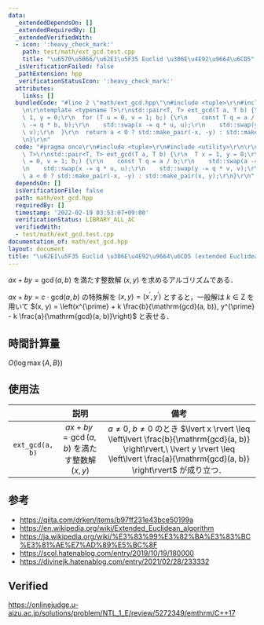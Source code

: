 ```yaml
---
data:
  _extendedDependsOn: []
  _extendedRequiredBy: []
  _extendedVerifiedWith:
  - icon: ':heavy_check_mark:'
    path: test/math/ext_gcd.test.cpp
    title: "\u6570\u5B66/\u62E1\u5F35 Euclid \u306E\u4E92\u9664\u6CD5"
  _isVerificationFailed: false
  _pathExtension: hpp
  _verificationStatusIcon: ':heavy_check_mark:'
  attributes:
    links: []
  bundledCode: "#line 2 \"math/ext_gcd.hpp\"\n#include <tuple>\r\n#include <utility>\r\
    \n\r\ntemplate <typename T>\r\nstd::pair<T, T> ext_gcd(T a, T b) {\r\n  T x =\
    \ 1, y = 0;\r\n  for (T u = 0, v = 1; b;) {\r\n    const T q = a / b;\r\n    std::swap(a\
    \ -= q * b, b);\r\n    std::swap(x -= q * u, u);\r\n    std::swap(y -= q * v,\
    \ v);\r\n  }\r\n  return a < 0 ? std::make_pair(-x, -y) : std::make_pair(x, y);\r\
    \n}\r\n"
  code: "#pragma once\r\n#include <tuple>\r\n#include <utility>\r\n\r\ntemplate <typename\
    \ T>\r\nstd::pair<T, T> ext_gcd(T a, T b) {\r\n  T x = 1, y = 0;\r\n  for (T u\
    \ = 0, v = 1; b;) {\r\n    const T q = a / b;\r\n    std::swap(a -= q * b, b);\r\
    \n    std::swap(x -= q * u, u);\r\n    std::swap(y -= q * v, v);\r\n  }\r\n  return\
    \ a < 0 ? std::make_pair(-x, -y) : std::make_pair(x, y);\r\n}\r\n"
  dependsOn: []
  isVerificationFile: false
  path: math/ext_gcd.hpp
  requiredBy: []
  timestamp: '2022-02-19 03:53:07+09:00'
  verificationStatus: LIBRARY_ALL_AC
  verifiedWith:
  - test/math/ext_gcd.test.cpp
documentation_of: math/ext_gcd.hpp
layout: document
title: "\u62E1\u5F35 Euclid \u306E\u4E92\u9664\u6CD5 (extended Euclidean algorithm)"
---
```


$ax + by = \gcd(a, b)$ を満たす整数解 $(x, y)$ を求めるアルゴリズムである．

$ax + by = c \cdot \mathrm{gcd}(a, b)$ の特殊解を $(x, y) = (x^{\prime}, y^{\prime})$ とすると，一般解は $k \in \mathrm{Z}$ を用いて $(x, y) = \left(x^{\prime} + k \frac{b}{\mathrm{gcd}(a, b)}, y^{\prime} - k \frac{a}{\mathrm{gcd}(a, b)}\right)$ と表せる．


## 時間計算量

$O(\log{\max \lbrace A, B \rbrace})$


## 使用法

||説明|備考|
|:--:|:--:|:--:|
|`ext_gcd(a, b)`|$ax + by = \gcd(a, b)$ を満たす整数解 $(x, y)$|$a \neq 0,\ b \neq 0$ のとき $\lvert x \rvert \leq \left\lvert \frac{b}{\mathrm{gcd}(a, b)} \right\rvert,\ \lvert y \rvert \leq \left\lvert \frac{a}{\mathrm{gcd}(a, b)} \right\rvert$ が成り立つ．|


## 参考

- https://qiita.com/drken/items/b97ff231e43bce50199a
- https://en.wikipedia.org/wiki/Extended_Euclidean_algorithm
- https://ja.wikipedia.org/wiki/%E3%83%99%E3%82%BA%E3%83%BC%E3%81%AE%E7%AD%89%E5%BC%8F
- https://scol.hatenablog.com/entry/2019/10/19/180000
- https://divinejk.hatenablog.com/entry/2021/02/28/233332


## Verified

https://onlinejudge.u-aizu.ac.jp/solutions/problem/NTL_1_E/review/5272349/emthrm/C++17
